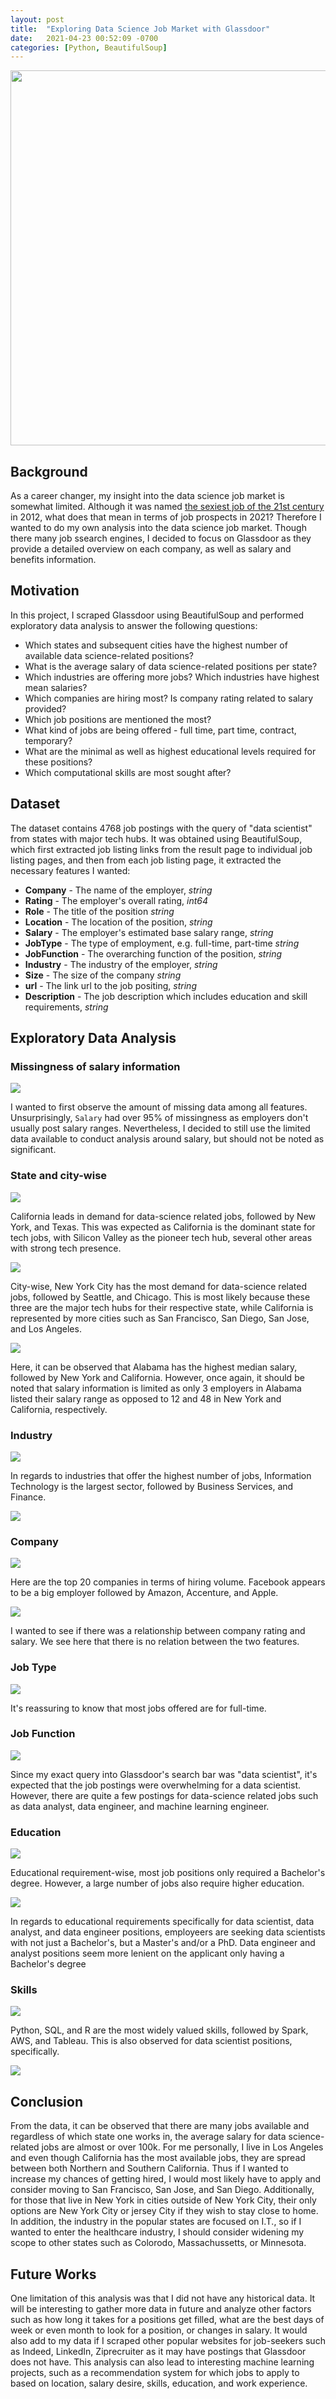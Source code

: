 ```yaml
---
layout: post
title:  "Exploring Data Science Job Market with Glassdoor"
date:   2021-04-23 00:52:09 -0700
categories: [Python, BeautifulSoup]
---
```


<img src="{{site.baseurl}}/images/glassdoor.jpeg?raw=true" width="600"/>

## Background
As a career changer, my insight into the data science job market is somewhat limited. Although it was named [the sexiest job of the 21st century](https://hbr.org/2012/10/data-scientist-the-sexiest-job-of-the-21st-century) in 2012, what does that mean in terms of job prospects in 2021? Therefore I wanted to do my own analysis into the data science job market. Though there many job ssearch engines, I decided to focus on Glassdoor as they provide a detailed overview on each company, as well as salary and benefits information.

## Motivation
In this project, I scraped Glassdoor using BeautifulSoup and performed exploratory data analysis to answer the following questions:
- Which states and subsequent cities have the highest number of available data science-related positions?
- What is the average salary of data science-related positions per state?
- Which industries are offering more jobs? Which industries have highest mean salaries?
- Which companies are hiring most? Is company rating related to salary provided?
- Which job positions are mentioned the most?
- What kind of jobs are being offered - full time, part time, contract, temporary?
- What are the minimal as well as highest educational levels required for these positions?
- Which computational skills are most sought after?

## Dataset
The dataset contains 4768 job postings with the query of "data scientist" from states with major tech hubs. It was obtained using BeautifulSoup, which first extracted job listing links from the result page to individual job listing pages, and then from each job listing page, it extracted the necessary features I wanted:

- **Company** - The name of the employer, _string_
- **Rating** - The employer's overall rating, _int64_
- **Role** - The title of the position _string_
- **Location** - The location of the position, _string_
- **Salary** - The employer's estimated base salary range, _string_
- **JobType** - The type of employment, e.g. full-time, part-time _string_
- **JobFunction** - The overarching function of the position, _string_
- **Industry** - The industry of the employer, _string_
- **Size** - The size of the company _string_ 
- **url** - The link url to the job positing, _string_
- **Description** - The job description which includes education and skill requirements, _string_

## Exploratory Data Analysis

### Missingness of salary information

<img src="{{site.baseurl}}/images/project5/missingness.png?raw=true"/>

I wanted to first observe the amount of missing data among all features. Unsurprisingly, `Salary` had over 95% of missingness as employers don't usually post salary ranges. Nevertheless, I decided to still use the limited data available to conduct analysis around salary, but should not be noted as significant. 

### State and city-wise

<img src="{{site.baseurl}}/images/project5/jobs_by_state.png?raw=true"/>

California leads in demand for data-science related jobs, followed by New York, and Texas. This was expected as California is the dominant state for tech jobs, with Silicon Valley as the pioneer tech hub, several other areas with strong tech presence.

<img src="{{site.baseurl}}/images/project5/jobs_by_city.png?raw=true"/>

City-wise, New York City has the most demand for data-science related jobs, followed by Seattle, and Chicago. This is most likely because these three are the major tech hubs for their respective state, while California is represented by more cities such as San Francisco, San Diego, San Jose, and Los Angeles. 

<img src="{{site.baseurl}}/images/project2/median_salary_by_state.png?raw=true"/>

Here, it can be observed that Alabama has the highest median salary, followed by New York and California. However, once again, it should be noted that salary information is limited as only 3 employers in Alabama listed their salary range as opposed to 12 and 48 in New York and California, respectively.

### Industry

<img src="{{site.baseurl}}/images/project5/jobs_by_industry.png?raw=true"/>

In regards to industries that offer the highest number of jobs, Information Technology is the largest sector, followed by Business Services, and Finance. 

<img src="{{site.baseurl}}/images/project5/median_salary_by_industry.png?raw=true"/>

### Company

<img src="{{site.baseurl}}/images/project5/jobs_by_company.png?raw=true"/>

Here are the top 20 companies in terms of hiring volume. Facebook appears to be a big employer followed by Amazon, Accenture, and Apple.


<img src="{{site.baseurl}}/images/project5/rating_salary.png?raw=true"/>

I wanted to see if there was a relationship between company rating and salary. We see here that there is no relation between the two features.


### Job Type

<img src="{{site.baseurl}}/images/project5/jobs_by_type.png?raw=true"/>

It's reassuring to know that most jobs offered are for full-time.

### Job Function

<img src="{{site.baseurl}}/images/project2/jobs_by_function.png?raw=true"/>

Since my exact query into Glassdoor's search bar was "data scientist", it's expected that the job postings were overwhelming for a data scientist. However, there are quite a few postings for data-science related jobs such as data analyst, data engineer, and machine learning engineer.

### Education

<img src="{{site.baseurl}}/images/project5/education.png?raw=true"/>

Educational requirement-wise, most job positions only required a Bachelor's degree. However, a large number of jobs also require higher education.

<img src="{{site.baseurl}}/images/project5/edu_by_function.png?raw=true"/>

In regards to educational requirements specifically for data scientist, data analyst, and data engineer positions, employeers are seeking data scientists with not just a Bachelor's, but a Master's and/or a PhD. Data engineer and analyst positions seem more lenient on the applicant only having a Bachelor's degree

### Skills

<img src="{{site.baseurl}}/images/project5/skills.png?raw=true"/>

Python, SQL, and R are the most widely valued skills, followed by Spark, AWS, and Tableau. This is also observed for data scientist positions, specifically.

<img src="{{site.baseurl}}/images/project5/ds_skills.png?raw=true"/>


## Conclusion
From the data, it can be observed that there are many jobs available and regardless of which state one works in, the average salary for data science-related jobs are almost or over 100k. For me personally, I live in Los Angeles  and even though California has the most available jobs, they are spread between both Northern and Southern California. Thus if I wanted to increase my chances of getting hired, I would most likely have to apply and consider moving to San Francisco, San Jose, and San Diego. Additionally, for those that live in New York in cities outside of New York City, their only options are New York City or jersey City if they wish to stay close to home. 
In addition, the industry in the popular states are focused on I.T., so if I wanted to enter the healthcare industry, I should consider widening my scope to other states such as Colorodo, Massachussetts, or Minnesota. 

## Future Works
One limitation of this analysis was that I did not have any historical data. It will be interesting to gather more data in future and analyze other factors such as how long it takes for a positions get filled, what are the best days of week or even month to look for a position, or changes in salary. 
It would also add to my data if I scraped other popular websites for job-seekers such as Indeed, LinkedIn, Ziprecruiter as it may have postings that Glassdoor does not have. 
This analysis can also lead to interesting machine learning projects, such as a recommendation system for which jobs to apply to based on location, salary desire, skills, education, and work experience.
